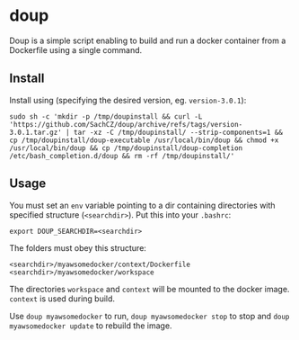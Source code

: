 # doup

Doup is a simple script enabling to build and run a docker container from a Dockerfile using a single command.

## Install
Install using (specifying the desired version, eg. `version-3.0.1`):

```
sudo sh -c 'mkdir -p /tmp/doupinstall && curl -L 'https://github.com/SachCZ/doup/archive/refs/tags/version-3.0.1.tar.gz' | tar -xz -C /tmp/doupinstall/ --strip-components=1 && cp /tmp/doupinstall/doup-executable /usr/local/bin/doup && chmod +x /usr/local/bin/doup && cp /tmp/doupinstall/doup-completion /etc/bash_completion.d/doup && rm -rf /tmp/doupinstall/'
```

## Usage
You must set an `env` variable pointing to a dir containing directories with specified structure (`<searchdir>`). Put this into your
`.bashrc`:

```
export DOUP_SEARCHDIR=<searchdir>
```

The folders must obey this structure:
```
<searchdir>/myawsomedocker/context/Dockerfile
<searchdir>/myawsomedocker/workspace
```
The directories `workspace` and `context` will be mounted to the docker image. `context` is used during
build.

Use `doup myawsomedocker` to run, `doup myawsomedocker stop` to stop and `doup myawsomedocker
update` to rebuild the image.

